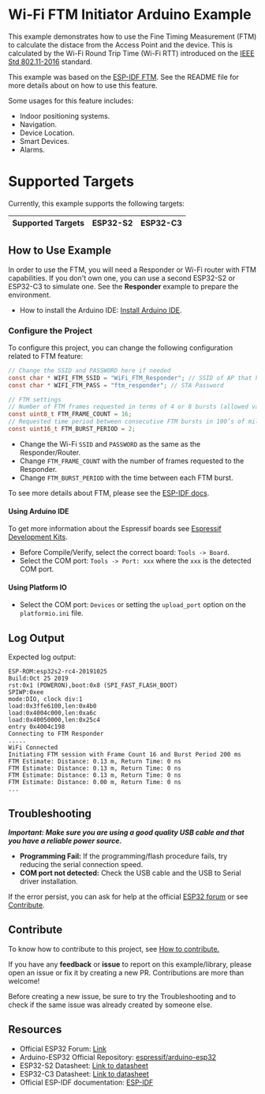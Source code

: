# Wi-Fi FTM Initiator Arduino Example

This example demonstrates how to use the Fine Timing Measurement (FTM) to calculate the distace from the Access Point and the device. This is calculated by the Wi-Fi Round Trip Time (Wi-Fi RTT) introduced on the [IEEE Std 802.11-2016](https://en.wikipedia.org/wiki/IEEE_802.11mc) standard.

This example was based on the [ESP-IDF FTM](https://github.com/espressif/esp-idf/tree/master/examples/wifi/ftm). See the README file for more details about on how to use this feature.

Some usages for this feature includes:

* Indoor positioning systems.
* Navigation.
* Device Location.
* Smart Devices.
* Alarms.

# Supported Targets

Currently, this example supports the following targets:

| Supported Targets | ESP32-S2 | ESP32-C3 |
| ----------------- | -------- | -------- |

## How to Use Example

In order to use the FTM, you will need a Responder or Wi-Fi router with FTM capabilities. If you don't own one, you can use a second ESP32-S2 or ESP32-C3 to simulate one.
See the **Responder** example to prepare the environment.

* How to install the Arduino IDE: [Install Arduino IDE](https://github.com/espressif/arduino-esp32/tree/master/docs/arduino-ide).

### Configure the Project

To configure this project, you can change the following configuration related to FTM feature:

```c
// Change the SSID and PASSWORD here if needed
const char * WIFI_FTM_SSID = "WiFi_FTM_Responder"; // SSID of AP that has FTM Enabled
const char * WIFI_FTM_PASS = "ftm_responder"; // STA Password

// FTM settings
// Number of FTM frames requested in terms of 4 or 8 bursts (allowed values - 0 (No pref), 16, 24, 32, 64)
const uint8_t FTM_FRAME_COUNT = 16;
// Requested time period between consecutive FTM bursts in 100’s of milliseconds (allowed values - 0 (No pref) or 2-255)
const uint16_t FTM_BURST_PERIOD = 2;
```

* Change the Wi-Fi `SSID` and `PASSWORD` as the same as the Responder/Router.
* Change `FTM_FRAME_COUNT` with the number of frames requested to the Responder.
* Change `FTM_BURST_PERIOD` with the time between each FTM burst.

To see more details about FTM, please see the [ESP-IDF docs](https://docs.espressif.com/projects/esp-idf/en/latest/esp32s2/api-reference/network/esp_wifi.html).

#### Using Arduino IDE

To get more information about the Espressif boards see [Espressif Development Kits](https://www.espressif.com/en/products/devkits).

* Before Compile/Verify, select the correct board: `Tools -> Board`.
* Select the COM port: `Tools -> Port: xxx` where the `xxx` is the detected COM port.

#### Using Platform IO

* Select the COM port: `Devices` or setting the `upload_port` option on the `platformio.ini` file.

## Log Output

Expected log output:

```
ESP-ROM:esp32s2-rc4-20191025
Build:Oct 25 2019
rst:0x1 (POWERON),boot:0x8 (SPI_FAST_FLASH_BOOT)
SPIWP:0xee
mode:DIO, clock div:1
load:0x3ffe6100,len:0x4b0
load:0x4004c000,len:0xa6c
load:0x40050000,len:0x25c4
entry 0x4004c198
Connecting to FTM Responder
.....
WiFi Connected
Initiating FTM session with Frame Count 16 and Burst Period 200 ms
FTM Estimate: Distance: 0.13 m, Return Time: 0 ns
FTM Estimate: Distance: 0.13 m, Return Time: 0 ns
FTM Estimate: Distance: 0.13 m, Return Time: 0 ns
FTM Estimate: Distance: 0.00 m, Return Time: 0 ns
...
```

## Troubleshooting

***Important: Make sure you are using a good quality USB cable and that you have a reliable power source.***

* **Programming Fail:** If the programming/flash procedure fails, try reducing the serial connection speed.
* **COM port not detected:** Check the USB cable and the USB to Serial driver installation.

If the error persist, you can ask for help at the official [ESP32 forum](https://esp32.com) or see [Contribute](#contribute).

## Contribute

To know how to contribute to this project, see [How to contribute.](https://github.com/espressif/arduino-esp32/blob/master/CONTRIBUTING.rst)

If you have any **feedback** or **issue** to report on this example/library, please open an issue or fix it by creating a new PR. Contributions are more than welcome!

Before creating a new issue, be sure to try the Troubleshooting and to check if the same issue was already created by someone else.

## Resources

* Official ESP32 Forum: [Link](https://esp32.com)
* Arduino-ESP32 Official Repository: [espressif/arduino-esp32](https://github.com/espressif/arduino-esp32)
* ESP32-S2 Datasheet: [Link to datasheet](https://www.espressif.com/sites/default/files/documentation/esp32-s2_datasheet_en.pdf)
* ESP32-C3 Datasheet: [Link to datasheet](https://www.espressif.com/sites/default/files/documentation/esp32-c3_datasheet_en.pdf)
* Official ESP-IDF documentation: [ESP-IDF](https://idf.espressif.com)
